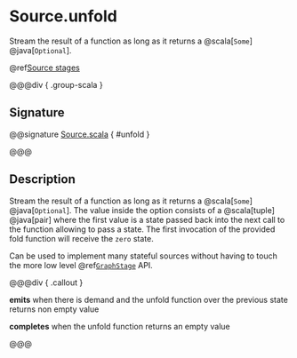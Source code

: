 # Source.unfold

Stream the result of a function as long as it returns a @scala[`Some`] @java[`Optional`].

@ref[Source stages](../index.md#source-stages)

@@@div { .group-scala }

## Signature

@@signature [Source.scala]($akka$/akka-stream/src/main/scala/akka/stream/scaladsl/Source.scala) { #unfold }

@@@

## Description

Stream the result of a function as long as it returns a @scala[`Some`] @java[`Optional`]. The value inside the option
consists of a @scala[tuple] @java[pair] where the first value is a state passed back into the next call to the function allowing
to pass a state. The first invocation of the provided fold function will receive the `zero` state.

Can be used to implement many stateful sources without having to touch the more low level @ref[`GraphStage`](../../stream-customize.md) API.


@@@div { .callout }

**emits** when there is demand and the unfold function over the previous state returns non empty value

**completes** when the unfold function returns an empty value

@@@

